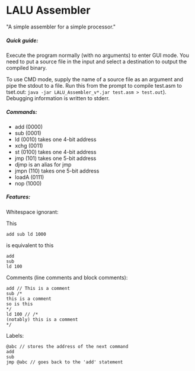 LALU Assembler
==============

"A simple assembler for a simple processor."

##### Quick guide:

Execute the program normally (with no arguments) to enter GUI mode. You need to put a source file in the input and select a destination to output the compiled binary.

To use CMD mode, supply the name of a source file as an argument and pipe the stdout to a file. Run this from the prompt to compile test.asm to tset.out: `java -jar LALU_Assembler_v*.jar test.asm > test.out`). Debugging information is written to stderr.

##### Commands:
- add (0000)
- sub (0001)
- ld (0010) takes one 4-bit address
- xchg (0011)
- st (0100) takes one 4-bit address
- jmp (101) takes one 5-bit address
- djmp is an alias for jmp
- jmpn (110) takes one 5-bit address
- loadA (0111)
- nop (1000)

##### Features:
Whitespace ignorant:

This

    add sub ld 1000
    
is equivalent to this

    add
    sub
    ld 100

Comments (line comments and block comments):

    add // This is a comment
    sub /*
    this is a comment
    so is this
    */
    ld 100 // /*
    (notably) this is a comment
    */


Labels:

    @abc // stores the address of the next command
    add
    sub
    jmp @abc // goes back to the 'add' statement
